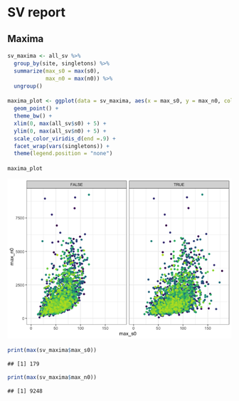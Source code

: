SV report
================

Maxima
------

``` r
sv_maxima <- all_sv %>%
  group_by(site, singletons) %>%
  summarize(max_s0 = max(s0),
            max_n0 = max(n0)) %>%
  ungroup()

maxima_plot <- ggplot(data = sv_maxima, aes(x = max_s0, y = max_n0, color = site)) + 
  geom_point() +
  theme_bw() + 
  xlim(0, max(all_sv$s0) + 5) +
  ylim(0, max(all_sv$n0) + 5) +
  scale_color_viridis_d(end =.9) +
  facet_wrap(vars(singletons)) +
  theme(legend.position = "none")
  
maxima_plot
```

![](statevars_files/figure-markdown_github/plot%20maxima-1.png)

``` r
print(max(sv_maxima$max_s0))
```

    ## [1] 179

``` r
print(max(sv_maxima$max_n0))
```

    ## [1] 9248
